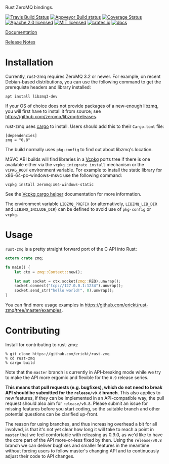 Rust ZeroMQ bindings.

[![Travis Build Status](https://travis-ci.org/erickt/rust-zmq.png?branch=master)](https://travis-ci.org/erickt/rust-zmq)
[![Appveyor Build status](https://ci.appveyor.com/api/projects/status/xhytsx4jwyb9qk7m?svg=true)](https://ci.appveyor.com/project/erickt/rust-zmq)
[![Coverage Status](https://coveralls.io/repos/erickt/erickt-zmq/badge.svg?branch=master)](https://coveralls.io/r/erickt/erickt-zmq?branch=master)
[![Apache 2.0 licensed](https://img.shields.io/badge/license-Apache2.0-blue.svg)](./LICENSE-APACHE)
[![MIT licensed](https://img.shields.io/badge/license-MIT-blue.svg)](./LICENSE-MIT)
[![crates.io](http://meritbadge.herokuapp.com/zmq)](https://crates.io/crates/zmq)
[![docs](https://docs.rs/zmq/badge.svg)](https://docs.rs/zmq)

[Documentation](https://docs.rs/crate/zmq/)

[Release Notes](https://github.com/erickt/rust-zmq/tree/master/NEWS.md)

# Installation

Currently, rust-zmq requires ZeroMQ 3.2 or newer. For example, on
recent Debian-based distributions, you can use the following command
to get the prerequiste headers and library installed:

    apt install libzmq3-dev

If your OS of choice does not provide packages of a new-enough libzmq,
you will first have to install it from source; see
<https://github.com/zeromq/libzmq/releases>.


rust-zmq uses [cargo](https://crates.io) to install. Users should add this to
their `Cargo.toml` file:

    [dependencies]
    zmq = "0.8"

The build normally uses `pkg-config` to find out about libzmq's
location.

MSVC ABI builds will find libraries in a
[Vcpkg](https://github.com/Microsoft/vcpkg) ports tree
if there is one available either via the `vcpkg integrate install`
mechanism or the `VCPKG_ROOT` environment variable. For example to
install the static library for x86-64-pc-windows-msvc use the
following command:

    vcpkg install zeromq:x64-windows-static

See the [Vcpkg cargo helper](https://docs.rs/vcpkg)
documentation for more information.

The environment variable
`LIBZMQ_PREFIX` (or alternatively, `LIBZMQ_LIB_DIR` and
`LIBZMQ_INCLUDE_DIR`) can be defined to avoid use of
`pkg-config` or `vcpkg`.

# Usage

`rust-zmq` is a pretty straight forward port of the C API into Rust:

```rust
extern crate zmq;

fn main() {
    let ctx = zmq::Context::new();

    let mut socket = ctx.socket(zmq::REQ).unwrap();
    socket.connect("tcp://127.0.0.1:1234").unwrap();
    socket.send_str("hello world!", 0).unwrap();
}
```

You can find more usage examples in
https://github.com/erickt/rust-zmq/tree/master/examples.

# Contributing

Install for contributing to rust-zmq:

    % git clone https://github.com/erickt/rust-zmq
    % cd rust-zmq
    % cargo build

Note that the `master` branch is currently in API-breaking mode while
we try to make the API more ergomic and flexible for the `0.9` release
series.

__This means that pull requests (e.g. bugfixes), which do not need to
break API should be submitted for the `release/v0.8` branch__. This
also applies to new features, if they can be implemented in an
API-compatible way, the pull request should also aim for
`release/v0.8`. Please submit an issue for missing features before you
start coding, so the suitable branch and other potential questions can
be clarified up-front.

The reason for using branches, and thus increasing overhead a bit for
all involved, is that it's not yet clear how long it will take to
reach a point in `master` that we feel comfortable with releasing as
0.9.0, as we'd like to have the core part of the API more-or-less
fixed by then. Using the `release/v0.8` branch we can deliver bugfixes
and smaller features in the meantime without forcing users to follow
master's changing API and to continuously adjust their code to API
changes.
